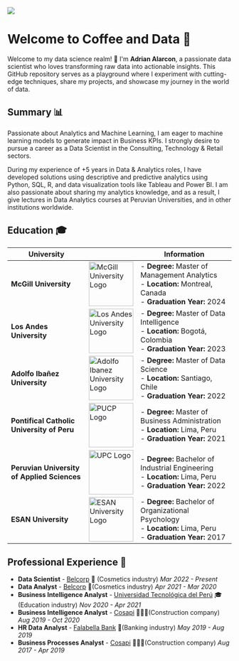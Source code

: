 ![](https://komarev.com/ghpvc/?username=aladelca&color=blue)

# Welcome to Coffee and Data 🚀

Welcome to my data science realm! 👋 I'm **Adrian Alarcon**, a passionate data scientist who loves transforming raw data into actionable insights. This GitHub repository serves as a playground where I experiment with cutting-edge techniques, share my projects, and showcase my journey in the world of data.


## Summary 📊

Passionate about Analytics and Machine Learning, I am eager to machine learning models to generate impact in Business KPIs. I strongly desire to pursue a career as a Data Scientist in the Consulting, Technology & Retail sectors.

During my experience of +5 years in Data & Analytics roles, I have developed solutions using descriptive and predictive analytics using Python, SQL, R, and data visualization tools like Tableau and Power BI. I am also passionate about sharing my analytics knowledge, and as a result, I give lectures in Data Analytics courses at Peruvian Universities, and in other institutions worldwide.

## Education 🎓

| University                         |                                  | Information                                    |
| ---------------------------------- | ----------------------------------------- | ---------------------------------------------- |
| **McGill University**              | <img src="mcgill.png" alt="McGill University Logo" width="100"> | - **Degree:** Master of Management Analytics<br>- **Location:** Montreal, Canada<br>- **Graduation Year:** 2024 |
| **Los Andes University**           | <img src="losandes.png" alt="Los Andes University Logo" width="100"> | - **Degree:** Master of Data Intelligence<br>- **Location:** Bogotá, Colombia<br>- **Graduation Year:** 2023 |
| **Adolfo Ibañez University**           | <img src="https://carleton.ca/isso/wp-content/uploads/UAI.jpg" alt="Adolfo Ibanez University Logo" width="100"> | - **Degree:** Master of Data Science<br>- **Location:** Santiago, Chile<br>- **Graduation Year:** 2022 |
| **Pontifical Catholic University of Peru** | <img src="pucp.jpeg" alt="PUCP Logo" width="100"> | - **Degree:** Master of Business Administration<br>- **Location:** Lima, Peru<br>- **Graduation Year:** 2021 |
| **Peruvian University of Applied Sciences**                | <img src="https://www.upc.edu.pe/static/img/logo_upc_red.png" alt="UPC Logo" width="100"> | - **Degree:** Bachelor of Industrial Engineering<br>- **Location:** Lima, Peru<br>- **Graduation Year:** 2022 |
| **ESAN University**                | <img src="esan.jpeg" alt="ESAN University Logo" width="100"> | - **Degree:** Bachelor of Organizational Psychology<br>- **Location:** Lima, Peru<br>- **Graduation Year:** 2017 |


## Professional Experience 💼

* **Data Scientist** - [Belcorp](https://www.belcorp.biz/en/) 💄 (Cosmetics industry) *Mar 2022 - Present*
* **Data Analyst** - [Belcorp](https://www.belcorp.biz/en/) 💄(Cosmetics industry) *Apr 2021 - Mar 2020*
* **Business Intelligence Analyst** - [Universidad Tecnológica del Perú](https://www.utp.edu.pe/web/?utm_source=google&utm_medium=cpc&utm_campaign=consideration_todas_search_trafico_lima-provincias_aon_utp&utm_term=todas_lima-provincias_kw-exacta-utp&utm_content=rsa&gad_source=1&gclid=EAIaIQobChMIi9_6xu_OgwMVLmNHAR1QUQE8EAAYASAAEgJVOvD_BwE) 🎓(Education industry) *Nov 2020 - Apr 2021*
* **Business Intelligence Analyst** - [Cosapi](https://www.cosapi.com.pe/Site/Index.aspx?aID=430) 👷🏼‍♂️(Construction company) *Aug 2019 - Oct 2020*
* **HR Data Analyst** - [Falabella Bank](https://www.bancofalabella.pe/) 🏦(Banking industry) *May 2019 - Aug 2019*
* **Business Processes Analyst** - [Cosapi](https://www.cosapi.com.pe/Site/Index.aspx?aID=430) 👷🏼‍♂️(Construction company) *Aug 2017 - Apr 2019*

